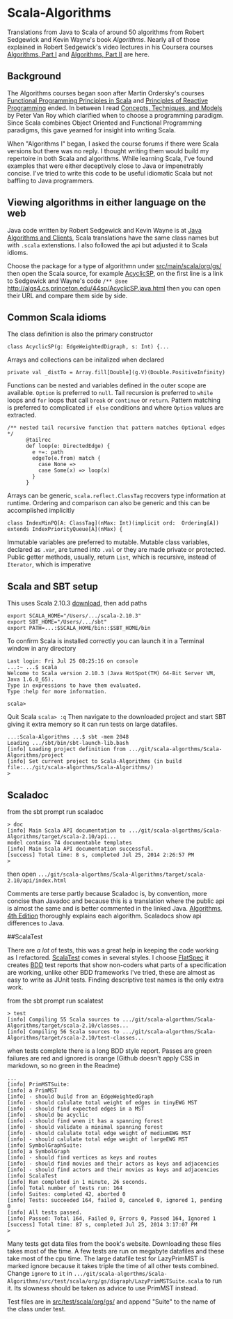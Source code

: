 # Scala-Algorithms

Translations from Java to Scala of around 50 algorithms from Robert Sedgewick and Kevin Wayne's book _Algorithms_. Nearly all of those explained in Robert Sedgewick's video lectures in his Coursera courses [Algorithms, Part I](https://www.coursera.org/course/algs4partI) and [Algorithms, Part II](https://www.coursera.org/course/algs4partII) are here.

## Background

The Algorithms courses began soon after Martin Ordersky's courses [Functional Programming Principles in Scala](https://class.coursera.org/progfun-003) and [Principles of Reactive Programming](https://class.coursera.org/reactive-001) ended. In between I read [Concepts, Techniques, and Models](http://www.info.ucl.ac.be/~pvr/book.html) by Peter Van Roy which clarified when to choose a programming paradigm. Since Scala combines Object Oriented and Functional Programming paradigms, this gave yearned for insight into writing Scala.

When "Algorithms I" began, I asked the course forums if there were Scala versions but there was no reply. I thought writing them would build my repertoire in both Scala and algorithms. While learning Scala, I've found examples that were either deceptively close to Java or impenetrably concise. I've tried to write this code to be useful idiomatic Scala but not baffling to Java programmers.

## Viewing algorithms in either language on the web

Java code written by Robert Sedgewick and Kevin Wayne is at [Java Algorithms and Clients](http://algs4.cs.princeton.edu/code/), Scala translations have the same class names but with `.scala` extenstions. I also followed the api but adjusted it to Scala idioms.

Choose the package for a type of algorithmn under [src/main/scala/org/gs/](https://github.com/garyaiki/Scala-Algorithms/tree/master/src/main/scala/org/gs) then open the Scala source, for example [AcyclicSP](https://github.com/garyaiki/Scala-Algorithms/blob/master/src/main/scala/org/gs/digraph/AcyclicSP.scala), on the first line is a link to Sedgewick and Wayne's code `/** @see` <http://algs4.cs.princeton.edu/44sp/AcyclicSP.java.html> then you can open their URL and compare them side by side.

## Common Scala idioms

The class definition is also the primary constructor
```
class AcyclicSP(g: EdgeWeightedDigraph, s: Int) {...
```

Arrays and collections can be initalized when declared
```
private val _distTo = Array.fill[Double](g.V)(Double.PositiveInfinity)
```

Functions can be nested and variables defined in the outer scope are available. `Option` is preferred to `null`. Tail recursion is preferred to `while` loops and `for` loops that call `break` or `continue` or `return`. Pattern matching is preferred to complicated `if else` conditions and where `Option` values are extracted.
```
/** nested tail recursive function that pattern matches Optional edges */
      @tailrec
      def loop(e: DirectedEdge) {
        e +=: path
        edgeTo(e.from) match {
          case None =>
          case Some(x) => loop(x)
        }
      }
```

Arrays can be generic, `scala.reflect.ClassTag` recovers type information at runtime. Ordering and comparison can also be generic and this can be accomplished implicitly 
 ```
 class IndexMinPQ[A: ClassTag](nMax: Int)(implicit ord:  Ordering[A]) extends IndexPriorityQueue[A](nMax) {
  ```
Immutable variables are preferred to mutable. Mutable class variables, declared as `.var`, are turned into `.val` or they are made private or protected. Public getter methods, usually, return `List`, which is recursive, instead of `Iterator`, which is imperative

## Scala and SBT setup

This uses Scala 2.10.3 [download](http://www.scala-lang.org/download/2.10.3.html), then add paths
```
export SCALA_HOME="/Users/.../scala-2.10.3"
export SBT_HOME="/Users/.../sbt"
export PATH=...:$SCALA_HOME/bin::$SBT_HOME/bin
```

To confirm Scala is installed correctly you can launch it in a Terminal window in any directory

```
Last login: Fri Jul 25 08:25:16 on console
...:~ ...$ scala
Welcome to Scala version 2.10.3 (Java HotSpot(TM) 64-Bit Server VM, Java 1.6.0_65).
Type in expressions to have them evaluated.
Type :help for more information.

scala> 
```

Quit Scala `scala> :q` Then navigate to the downloaded project and start SBT giving it extra memory so it can run tests on large datafiles.

```
...:Scala-Algorithms ...$ sbt -mem 2048
Loading .../sbt/bin/sbt-launch-lib.bash
[info] Loading project definition from .../git/scala-algorthms/Scala-Algorithms/project
[info] Set current project to Scala-Algorithms (in build file:.../git/scala-algorthms/Scala-Algorithms/)
> 
```
## Scaladoc

from the sbt prompt run scaladoc
```
> doc
[info] Main Scala API documentation to .../git/scala-algorthms/Scala-Algorithms/target/scala-2.10/api...
model contains 74 documentable templates
[info] Main Scala API documentation successful.
[success] Total time: 8 s, completed Jul 25, 2014 2:26:57 PM
> 
```

then open 
`.../git/scala-algorthms/Scala-Algorithms/target/scala-2.10/api/index.html`

Comments are terse partly because Scaladoc is, by convention, more concise than Javadoc and because this is a translation where the public api is almost the same and is better commented in the linked Java. [Algorithms, 4th Edition](http://algs4.cs.princeton.edu/home/) thoroughly explains each algorithm. Scaladocs show api differences to Java.

##ScalaTest

There are _a lot_ of tests, this was a great help in keeping the code working as I refactored. [ScalaTest](http://www.scalatest.org) comes in several styles. I choose [FlatSpec](http://www.scalatest.org/user_guide/selecting_a_style) it creates [BDD](http://dannorth.net/introducing-bdd/) test reports that show non-coders what parts of a specification are working, unlike other BDD frameworks I've tried, these are almost as easy to write as JUnit tests. Finding descriptive test names is the only extra work.

from the sbt prompt run scalatest
```
> test
[info] Compiling 55 Scala sources to .../git/scala-algorthms/Scala-Algorithms/target/scala-2.10/classes...
[info] Compiling 56 Scala sources to .../git/scala-algorthms/Scala-Algorithms/target/scala-2.10/test-classes...
```
when tests complete there is a long BDD style report. Passes are green failures are red and ignored is orange (Github doesn't apply CSS in markdown, so no green in the Readme)
```
...
[info] PrimMSTSuite:
[info] a PrimMST
[info] - should build from an EdgeWeightedGraph
[info] - should calulate total weight of edges in tinyEWG MST
[info] - should find expected edges in a MST
[info] - should be acyclic
[info] - should find wnen it has a spanning forest
[info] - should validate a minimal spanning forest
[info] - should calulate total edge weight of mediumEWG MST
[info] - should calulate total edge weight of largeEWG MST
[info] SymbolGraphSuite:
[info] a SymbolGraph
[info] - should find vertices as keys and routes
[info] - should find movies and their actors as keys and adjacencies
[info] - should find actors and their movies as keys and adjacencies
[info] ScalaTest
[info] Run completed in 1 minute, 26 seconds.
[info] Total number of tests run: 164
[info] Suites: completed 42, aborted 0
[info] Tests: succeeded 164, failed 0, canceled 0, ignored 1, pending 0
[info] All tests passed.
[info] Passed: Total 164, Failed 0, Errors 0, Passed 164, Ignored 1
[success] Total time: 87 s, completed Jul 25, 2014 3:17:07 PM
> 
```
Many tests get data files from the book's website. Downloading these files takes most of the time. A few tests are run on megabyte datafiles and these take most of the cpu time. The large datafile test for LazyPrimMST is marked ignore because it takes triple the time of all other tests combined. Change `ignore` to `it` 
in `.../git/scala-algorthms/Scala-Algorithms/src/test/scala/org/gs/digraph/LazyPrimMSTSuite.scala`
to run it. Its slowness should be taken as advice to use PrimMST instead.

Test files are in [src/test/scala/org/gs/](https://github.com/garyaiki/Scala-Algorithms/tree/master/src/test/scala/org/gs) and append "Suite" to the name of the class under test.

